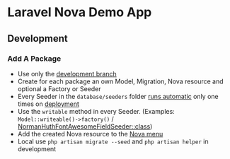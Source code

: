 # Laravel Nova Demo App

## Development

### Add A Package

* Use only the [development branch](https://github.com/Muetze42/laravel-nova-demo-app/tree/development)
* Create for each package an own Model, Migration, Nova resource and optional a Factory or Seeder
* Every Seeder in the `database/seeders` folder [runs automatic](database/seeders/DatabaseSeeder.php) only one times on [deployment](deploy.sh)
* Use the `writable` method in every Seeder. (Examples: `Model::writeable()->factory()`
  / [NormanHuthFontAwesomeFieldSeeder::class](database/seeders/NormanHuthFontAwesomeFieldSeeder.php))
* Add the created Nova resource to the [Nova menu](app/Providers/NovaServiceProvider.php)
* Local use `php artisan migrate --seed` and `php artisan helper` in development
